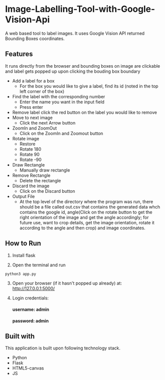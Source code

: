 # Image-Labelling-Tool-with-Google-Vision-Api

A web based tool to label images. It uses Google Vision API returned Bounding Boxes coordinates.

## Features

It runs directly from the browser and bounding boxes on image are clickable and label gets popped up upon clicking the bouding box boundary

- Add a label for a box
  - For the box you would like to give a label, find its id (noted in the top left corner of the box)
- Find the label with the corresponding number
  - Enter the name you want in the input field
  - Press enter
- Remove label click the red button on the label you would like to remove
- Move to next image
  - Click the next Arrow button
- ZoomIn and ZoomOut
  - Click on the ZoomIn and Zoomout button
- Rotate image
  - Restore
  - Rotate 180
  - Rotate 90
  - Rotate -90
- Draw Rectangle
  - Manually draw rectangle
- Remove Rectangle
  - Delete the rectangle
- Discard the image
  - Click on the Discard button
- Output File
  - At the top level of the directory where the program was run, there should be a file called out.csv that contains the generated data whch contains the google id, angle(Click on the rotate button to get the right orientation of the image and get the angle accordingly; for future use, want to crop details, get the image orientation, rotate it according to the angle and then crop) and image coordinates.
## How to Run

1. Install flask

2. Open the terminal and run 

```bash
python3 app.py 
```
3. Open your browser (if it hasn't popped up already) at: http://127.0.0.1:5000/

4. Login credentials:

   #### username: admin

   #### password: admin

## Built with
This application is built upon following technology stack.

- Python
- Flask
- HTML5-canvas
- JS
